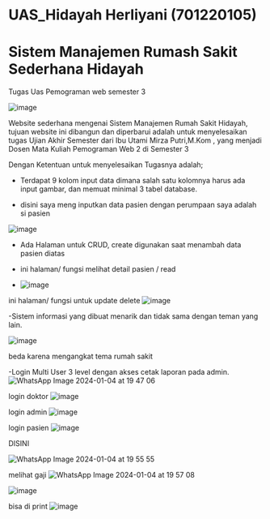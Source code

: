 # UAS_Hidayah Herliyani (701220105)
# Sistem Manajemen Rumash Sakit Sederhana Hidayah
Tugas Uas Pemograman web semester 3

![image](https://github.com/Prince0Hdyh/UAS_Hidayah/assets/148569138/1e3e7a02-42c7-4907-8d79-13f535c27a71)

Website sederhana mengenai Sistem Manajemen Rumah Sakit Hidayah, tujuan website ini dibangun dan diperbarui adalah untuk menyelesaikan tugas Ujian Akhir Semester dari Ibu Utami Mirza Putri,M.Kom , yang menjadi Dosen Mata Kuliah Pemograman Web 2 di Semester 3 

Dengan Ketentuan untuk menyelesaikan Tugasnya adalah; 


- Terdapat 9 kolom input data dimana salah satu kolomnya harus ada input gambar, dan memuat minimal 3 tabel database.

- disini saya meng inputkan data pasien dengan perumpaan saya adalah si pasien

![image](https://github.com/Prince0Hdyh/UAS_Hidayah/assets/148569138/395684ac-1204-4518-ac2c-b92f2f155190)

- Ada Halaman untuk CRUD, create digunakan saat menambah data pasien diatas

- ini halaman/ fungsi melihat detail pasien / read
  
- ![image](https://github.com/Prince0Hdyh/UAS_Hidayah/assets/148569138/0cc69033-537c-4637-91e2-790676d25757)

ini halaman/ fungsi untuk update delete
![image](https://github.com/Prince0Hdyh/UAS_Hidayah/assets/148569138/4291dc3b-5444-4308-8e42-7863c8d500d6)

-Sistem informasi yang dibuat menarik dan tidak sama dengan teman yang lain.

![image](https://github.com/Prince0Hdyh/UAS_Hidayah/assets/148569138/f5b32d43-2c6f-4ef9-bc9f-44986d5d3c8c)

beda karena mengangkat tema rumah sakit

-Login Multi User 3 level dengan akses cetak laporan pada admin.
![WhatsApp Image 2024-01-04 at 19 47 06](https://github.com/Prince0Hdyh/UAS_Hidayah/assets/148569138/db21d8ee-1e11-4e0e-b387-f5af18a27c78)

login doktor
![image](https://github.com/Prince0Hdyh/UAS_Hidayah/assets/148569138/c24458ca-4528-4366-83b0-24319f55f769)


login admin
![image](https://github.com/Prince0Hdyh/UAS_Hidayah/assets/148569138/9b87bd6f-0588-4029-86b5-bcfff278756b)

login pasien 
![image](https://github.com/Prince0Hdyh/UAS_Hidayah/assets/148569138/87b72ca5-0f8b-4053-8b42-534dddbe5dee)

DISINI 

![WhatsApp Image 2024-01-04 at 19 55 55](https://github.com/Prince0Hdyh/UAS_Hidayah/assets/148569138/4782986c-bfc8-46f2-a11b-98990aaf3b6b)

melihat gaji
![WhatsApp Image 2024-01-04 at 19 57 08](https://github.com/Prince0Hdyh/UAS_Hidayah/assets/148569138/5f019949-8458-4e23-af9d-5b6e96d6dd40)

![image](https://github.com/Prince0Hdyh/UAS_Hidayah/assets/148569138/3c70d95f-6412-47d6-9ca9-1611ae2362eb)

bisa di print 
![image](https://github.com/Prince0Hdyh/UAS_Hidayah/assets/148569138/1b08c7bb-b3b6-4810-a05d-5d956cb52d45)








